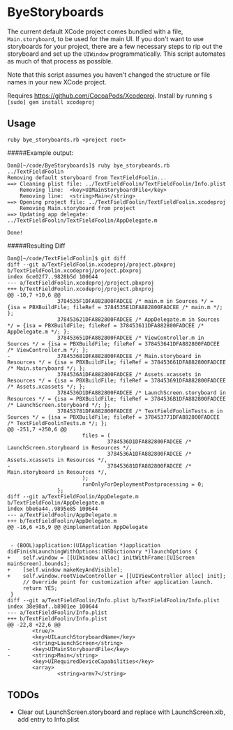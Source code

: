 # ByeStoryboards
The current default XCode project comes bundled with a file, `Main.storyboard`, to be used for the main UI. If you don't want to use storyboards for your project, there are a few necessary steps to rip out the storyboard and set up the `UIWindow` programmatically. This script automates as much of that process as possible.

Note that this script assumes you haven't changed the structure or file names in your new XCode project.

Requires https://github.com/CocoaPods/Xcodeproj. Install by running `$ [sudo] gem install xcodeproj`

## Usage
`ruby bye_storyboards.rb <project root>`

#####Example output:
```
Dan@[~/code/ByeStoryboards]$ ruby bye_storyboards.rb ../TextFieldFoolin
Removing default storyboard from TextFieldFoolin...
==> Cleaning plist file: ../TextFieldFoolin/TextFieldFoolin/Info.plist
	Removing line: 	<key>UIMainStoryboardFile</key>
	Removing line: 	<string>Main</string>
==> Opening project file: ../TextFieldFoolin/TextFieldFoolin.xcodeproj
	Removing Main.storyboard from project
==> Updating app delegate: ../TextFieldFoolin/TextFieldFoolin/AppDelegate.m

Done!
```

#####Resulting Diff
```
Dan@[~/code/TextFieldFoolin]$ git diff
diff --git a/TextFieldFoolin.xcodeproj/project.pbxproj b/TextFieldFoolin.xcodeproj/project.pbxproj
index 6ce02f7..9828b5d 100644
--- a/TextFieldFoolin.xcodeproj/project.pbxproj
+++ b/TextFieldFoolin.xcodeproj/project.pbxproj
@@ -10,7 +10,6 @@
                3784535F1DFA882800FADCEE /* main.m in Sources */ = {isa = PBXBuildFile; fileRef = 3784535E1DFA882800FADCEE /* main.m */; };
                378453621DFA882800FADCEE /* AppDelegate.m in Sources */ = {isa = PBXBuildFile; fileRef = 378453611DFA882800FADCEE /* AppDelegate.m */; };
                378453651DFA882800FADCEE /* ViewController.m in Sources */ = {isa = PBXBuildFile; fileRef = 378453641DFA882800FADCEE /* ViewController.m */; };
-               378453681DFA882800FADCEE /* Main.storyboard in Resources */ = {isa = PBXBuildFile; fileRef = 378453661DFA882800FADCEE /* Main.storyboard */; };
                3784536A1DFA882800FADCEE /* Assets.xcassets in Resources */ = {isa = PBXBuildFile; fileRef = 378453691DFA882800FADCEE /* Assets.xcassets */; };
                3784536D1DFA882800FADCEE /* LaunchScreen.storyboard in Resources */ = {isa = PBXBuildFile; fileRef = 3784536B1DFA882800FADCEE /* LaunchScreen.storyboard */; };
                378453781DFA882800FADCEE /* TextFieldFoolinTests.m in Sources */ = {isa = PBXBuildFile; fileRef = 378453771DFA882800FADCEE /* TextFieldFoolinTests.m */; };
@@ -251,7 +250,6 @@
                        files = (
                                3784536D1DFA882800FADCEE /* LaunchScreen.storyboard in Resources */,
                                3784536A1DFA882800FADCEE /* Assets.xcassets in Resources */,
-                               378453681DFA882800FADCEE /* Main.storyboard in Resources */,
                        );
                        runOnlyForDeploymentPostprocessing = 0;
                };
diff --git a/TextFieldFoolin/AppDelegate.m b/TextFieldFoolin/AppDelegate.m
index bbe6a44..9895e85 100644
--- a/TextFieldFoolin/AppDelegate.m
+++ b/TextFieldFoolin/AppDelegate.m
@@ -16,6 +16,9 @@ @implementation AppDelegate


 - (BOOL)application:(UIApplication *)application didFinishLaunchingWithOptions:(NSDictionary *)launchOptions {
+    self.window = [[UIWindow alloc] initWithFrame:[UIScreen mainScreen].bounds];
+    [self.window makeKeyAndVisible];
+    self.window.rootViewController = [[UIViewController alloc] init];
     // Override point for customization after application launch.
     return YES;
 }
diff --git a/TextFieldFoolin/Info.plist b/TextFieldFoolin/Info.plist
index 38e98af..b8901ee 100644
--- a/TextFieldFoolin/Info.plist
+++ b/TextFieldFoolin/Info.plist
@@ -22,8 +22,6 @@
        <true/>
        <key>UILaunchStoryboardName</key>
        <string>LaunchScreen</string>
-       <key>UIMainStoryboardFile</key>
-       <string>Main</string>
        <key>UIRequiredDeviceCapabilities</key>
        <array>
                <string>armv7</string>
```

## TODOs
- Clear out LaunchScreen.storyboard and replace with LaunchScreen.xib, add entry to Info.plist
